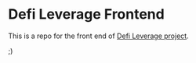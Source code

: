 # Defi Leverage Frontend

This is a repo for the front end of [Defi Leverage project](https://github.com/FernandoMeiraFilho/defi-leverage).

;)
